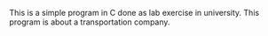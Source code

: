 This is a simple program in C done as lab exercise in university. This program is about a transportation company.
